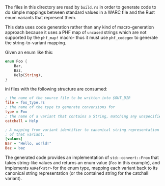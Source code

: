 The files in this directory are read by `build.rs` in order to generate
code to do simple mappings between standard values in a WARC file and the
Rust enum variants that represent them.

This data uses code generation rather than any kind of macro-generation
approach because it uses a PHF map of `uncased` strings which are not
supported by the `phf_map!` macro- thus it must use `phf_codegen` to
generate the string-to-variant mapping.

Given an enum like this:

```rust
enum Foo {
    Bar,
    Baz,
    Help(String),
}
```

ini files with the following structure are consumed:

```ini
; the name of the source file to be written into $OUT_DIR
file = foo_type.rs
; the name of the type to generate conversions for
type = Foo
; the name of a variant that contains a String, matching any unspecified value
catchall = Help

; A mapping from variant identifier to canonical string representation
; of that variant.
[values]
Bar = "Hello, world!"
Baz = baz
```

The generated code provides an implementation of `std::convert::From` that
takes string-like values and returns an enum value (`Foo` in this example),
and implements `AsRef<str>` for the enum type, mapping each variant
back to its canonical string representation (or the contained string for
the catchall variant).
